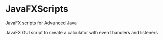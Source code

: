 # JavaFXScripts
JavaFX scripts for Advanced Java

JavaFX GUI script to create a calculator with event handlers and listeners
